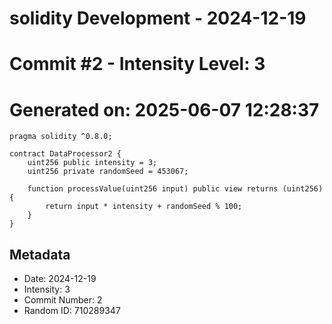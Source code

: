 ﻿# solidity Development - 2024-12-19
# Commit #2 - Intensity Level: 3
# Generated on: 2025-06-07 12:28:37
```solidity
pragma solidity ^0.8.0;

contract DataProcessor2 {
    uint256 public intensity = 3;
    uint256 private randomSeed = 453067;

    function processValue(uint256 input) public view returns (uint256) {
        return input * intensity + randomSeed % 100;
    }
}
```
## Metadata
- Date: 2024-12-19
- Intensity: 3
- Commit Number: 2
- Random ID: 710289347
